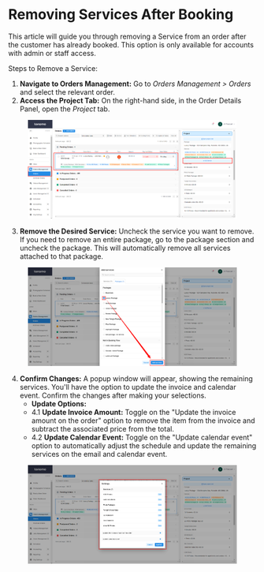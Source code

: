 # Removing Services After Booking

This article will guide you through removing a Service from an order after the customer has already booked. This option is only available for accounts with admin or staff access.

Steps to Remove a Service:

1. **Navigate to Orders Management:** Go to _Orders Management > Orders_ and select the relevant order.
2. **Access the Project Tab:** On the right-hand side, in the Order Details Panel, open the _Project_ tab.

<figure><img src="../.gitbook/assets/remove-service.png" alt=""><figcaption></figcaption></figure>

3. **Remove the Desired Service:** Uncheck the service you want to remove. If you need to remove an entire package, go to the package section and uncheck the package. This will automatically remove all services attached to that package.

<figure><img src="../.gitbook/assets/remove-service2.png" alt=""><figcaption></figcaption></figure>

4. **Confirm Changes:** A popup window will appear, showing the remaining services. You'll have the option to update the invoice and calendar event. Confirm the changes after making your selections.
   * **Update Options:**&#x20;
   * 4.1 **Update Invoice Amount:** Toggle on the "Update the invoice amount on the order" option to remove the item from the invoice and subtract the associated price from the total.&#x20;
   * 4.2 **Update Calendar Event:** Toggle on the "Update calendar event" option to automatically adjust the schedule and update the remaining services on the email and calendar event.

<figure><img src="../.gitbook/assets/remove-service3.png" alt=""><figcaption></figcaption></figure>
